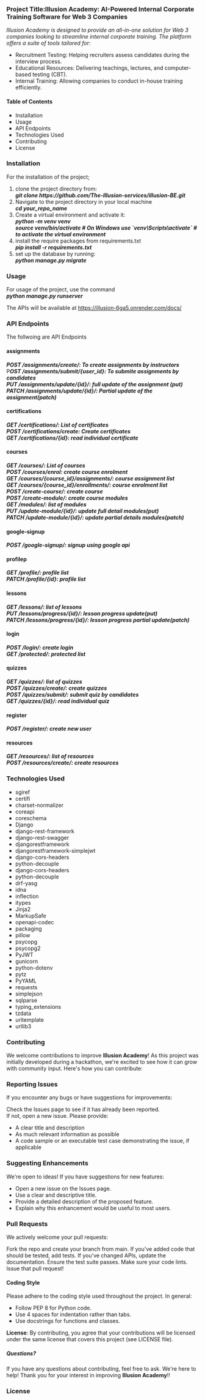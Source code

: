 <h3>Project Title:<strong>Illusion Academy: AI-Powered Internal Corporate Training Software for Web 3 Companies</strong></h3> 

<em>Illusion Academy is designed to provide an all-in-one solution for Web 3 companies looking to streamline internal corporate training. The platform offers a suite of tools tailored for:</em>
<ul>
<li>Recruitment Testing: Helping recruiters assess candidates during the interview process.</li>
<li>Educational Resources: Delivering teachings, lectures, and computer-based testing (CBT).</li>
<li>Internal Training: Allowing companies to conduct in-house training efficiently.</li>
</ul>

<h4>Table of Contents</h4>
<ul type="square">
<li>Installation</li>
<li>Usage</li>
<li>API Endpoints</li>
<li>Technologies Used</li>
<li>Contributing</li>
<li>License</li>
</ul>
<h3>Installation</h3>
For the installation of the project;
<ol>
<li>clone the project directory from:<br>
<em><strong>git clone https://github.com/The-Illusion-services/illusion-BE.git</strong></em>
 </li>
<li>Navigate to the project directory in your local machine <br>
<strong><em>cd your_repo_name</strong></em>
 </li>
<li>Create a virtual environment and activate it:<br>
<strong><em>python -m venv venv<br>
source venv/bin/activate  # On Windows use `venv\Scripts\activate` # to activate the virtual environment </strong></em>
 </li>
<li> install the require packages from requirements.txt<br>
<strong><em> pip install -r requirements.txt</strong></em>
 </li>
<li>set up the database by running:<br>
 <strong><em> python manage.py migrate</strong></em>
 </li>
</ol>
<h3>Usage</h3>
For usage of the project, use the command<br>
<strong><em>python manage.py runserver</strong></em>

The APIs will be available at <a href="https://illusion-6ga5.onrender.com/docs/"> https://illusion-6ga5.onrender.com/docs/ </a>

<h3>API Endpoints</h3>
The follwoing are API Endpoints<br>

<h4>assignments</h4>
<strong><em>POST /assignments/create/: To create assignments by instructors</em></strong><br>
P<strong><em>OST /assignments/submit/{user_id}: To submite assignments by candidates</em></strong><br>
<strong><em>PUT /assignments/update/{id}/: full update of the assignment (put)</em></strong><br>
<strong><em>PATCH /assignments/update/{id}/: Partial update of the assignment(patch)</em></strong><br>

<h4>certifications</h4>
<strong><em>GET /certifications/: List of certificates</em></strong><br>
<strong><em>POST /certifications/create: Create certificates</em></strong><br>
<strong><em>GET /certifications/{id}: read individual certificate</em></strong><br>

<h4>courses</h4>
<strong><em>GET /courses/: List of courses</em></strong><br>
<strong><em>POST /courses/enrol: create course enrolment</em></strong><br>
<strong><em>GET /courses/{course_id}/assignments/: course assignment list</em></strong><br>
<strong><em>GET /courses/{course_id}/enrollments/: course enrolment list</em></strong><br>
<strong><em>POST /create-course/: create course </em></strong><br>
<strong><em>POST /create-module/: create course modules</em></strong><br>
<strong><em>GET /modules/: list of modules</em></strong><br>
<strong><em>PUT /update-module/{id}/: update full detail modules(put)</em></strong><br>
<strong><em>PATCH /update-module/{id}/: update partial details modules(patch)</em></strong><br>


<h4>google-signup</h4>
<strong><em>POST /google-signup/: signup using google api</em></strong><br>

<h4>profilep</h4>
<strong><em>GET /profile/: profile list</em></strong><br>
<strong><em>PATCH /profile/{id}: profile list</em></strong><br>

<h4>lessons</h4>
<strong><em>GET /lessons/: list of lessons</em></strong><br>
<strong><em>PUT /lessons/progress/{id}/: lesson progress update(put)</em></strong><br>
<strong><em>PATCH /lessons/progress/{id}/: lesson progress partial update(patch)</em></strong><br>

<h4>login</h4>
<strong><em>POST /login/: create login</em></strong><br>
<strong><em>GET /protected/: protected list</em></strong><br>

<h4>quizzes</h4>
<strong><em>GET /quizzes/: list of quizzes</em></strong><br>
<strong><em>POST /quizzes/create/: create quizzes</em></strong><br>
<strong><em>POST /quizzes/submit/: submit quiz by candidates</em></strong><br>
<strong><em>GET /quizzes/{id}/: read individual quiz</em></strong><br>

<h4>register</h4>
<strong><em>POST /register/: create new user</em></strong><br>

<h4>resources</h4>
<strong><em>GET /resources/: list of resources</em></strong><br>
<strong><em>POST /resources/create/: create resources</em></strong><br>

<h3>Technologies Used</h3>
<ul type="square">
<li>sgiref</li>
<li>certifi</li>
<li>charset-normalizer</li>
<li>coreapi</li>
<li>coreschema</li>
<li>Django</li>
<li>django-rest-framework</li>
<li>django-rest-swagger</li>
<li>djangorestframework</li>
<li>djangorestframework-simplejwt</li>
<li>django-cors-headers</li>
<li>python-decouple</li>
<li>django-cors-headers</li>
<li>python-decouple</li>
<li>drf-yasg</li>
<li>idna</li>
<li>inflection</li>
<li>itypes</li>
<li>Jinja2</li>
<li>MarkupSafe</li>
<li>openapi-codec</li>
<li>packaging</li>
<li>pillow</li>
<li>psycopg</li>
<li>psycopg2</li>
<li>PyJWT</li>
<li>gunicorn</li>
<li>python-dotenv</li>
<li>pytz</li>
<li>PyYAML</li>
<li>requests</li>
<li>simplejson</li>
<li>sqlparse</li>
<li>typing_extensions</li>
<li>tzdata</li>
<li>uritemplate</li>
<li>urllib3</li>
</ul>
<h3>Contributing</h3>
<p>
We welcome contributions to improve <strong>Illusion Academy</strong>! As this project was initially developed during a hackathon, we're excited to see how it can grow with community input. Here's how you can contribute:
 </p>
<h3>Reporting Issues</h3>
If you encounter any bugs or have suggestions for improvements:<br>

Check the Issues page to see if it has already been reported.<br>
If not, open a new issue. Please provide:<br>
<ul>
<li>A clear title and description</li>
<li>As much relevant information as possible</li>
<li>A code sample or an executable test case demonstrating the issue, if applicable</li>
</ul>

<h3>Suggesting Enhancements</h3>
We're open to ideas! If you have suggestions for new features:
<ul type="arrow">
<li> Open a new issue on the Issues page.</li>
<li>Use a clear and descriptive title.</li>
<li>Provide a detailed description of the proposed feature.</li>
<li>Explain why this enhancement would be useful to most users.</li>
</ul>

<h3>Pull Requests</h3>
We actively welcome your pull requests:
<p>
Fork the repo and create your branch from main.
If you've added code that should be tested, add tests.
If you've changed APIs, update the documentation.
Ensure the test suite passes.
Make sure your code lints.
Issue that pull request!
</p>
<h4>Coding Style</h4>
Please adhere to the coding style used throughout the project. In general:
<ul type="square">
<li>Follow PEP 8 for Python code.</li>
<li>Use 4 spaces for indentation rather than tabs.</li>
<li>Use docstrings for functions and classes.</li>
</ul>
<strong>License</strong>:
By contributing, you agree that your contributions will be licensed under the same license that covers this project (see LICENSE file).

<h5>Questions?</h5>
If you have any questions about contributing, feel free to ask. We're here to help!
Thank you for your interest in improving  <strong>Illusion Academy</strong>!!
<h3>License</h3>
